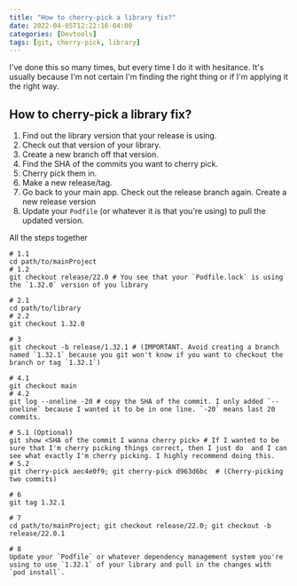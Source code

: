 ```yaml
---
title: "How to cherry-pick a library fix?"
date: 2022-04-05T12:22:16-04:00
categories: [Devtools]
tags: [git, cherry-pick, library]
---
```


I've done this so many times, but every time I do it with hesitance. 
It's usually because I'm not certain I'm finding the right thing or if I'm applying it the right way. 

## How to cherry-pick a library fix? 

1. Find out the library version that your release is using.
2. Check out that version of your library.
3. Create a new branch off that version.
4. Find the SHA of the commits you want to cherry pick. 
5. Cherry pick them in.
6. Make a new release/tag.
7. Go back to your main app. Check out the release branch again. Create a new release version
8. Update your `Podfile` (or whatever it is that you're using) to pull the updated version.

All the steps together

```
# 1.1 
cd path/to/mainProject 
# 1.2 
git checkout release/22.0 # You see that your `Podfile.lock` is using the `1.32.0` version of you library

# 2.1 
cd path/to/library 
# 2.2 
git checkout 1.32.0 

# 3
git checkout -b release/1.32.1 # (IMPORTANT. Avoid creating a branch named `1.32.1` because you git won't know if you want to checkout the branch or tag `1.32.1`)

# 4.1 
git checkout main 
# 4.2
git log --oneline -20 # copy the SHA of the commit. I only added `--oneline` because I wanted it to be in one line. `-20` means last 20 commits. 

# 5.1 (Optional)
git show <SHA of the commit I wanna cherry pick> # If I wanted to be sure that I'm cherry picking things correct, then I just do  and I can see what exactly I'm cherry picking. I highly recommend doing this.
# 5.2
git cherry-pick aec4e0f9; git cherry-pick d963d6bc  # (Cherry-picking two commits)

# 6
git tag 1.32.1 

# 7
cd path/to/mainProject; git checkout release/22.0; git checkout -b release/22.0.1 

# 8
Update your `Podfile` or whatever dependency management system you're using to use `1.32.1` of your library and pull in the changes with `pod install`.
```
